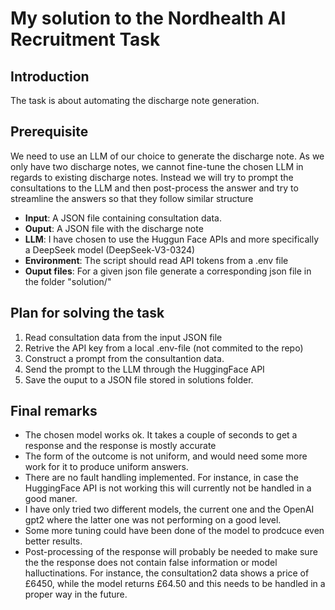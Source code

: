 # My solution to the Nordhealth AI Recruitment Task

## Introduction
The task is about automating the discharge note generation.

## Prerequisite
We need to use an LLM of our choice to generate the discharge note.
As we only have two discharge notes, we cannot fine-tune the chosen LLM in regards to existing discharge notes.
Instead we will try to prompt the consultations to the LLM and then post-process the answer and try to streamline
the answers so that they follow similar structure
- **Input**: A JSON file containing consultation data.
- **Ouput**: A JSON file with the discharge note
- **LLM**: I have chosen to use the Huggun Face APIs and more specifically a DeepSeek model (DeepSeek-V3-0324)
- **Environment**: The script should read API tokens from a .env file
- **Ouput files**: For a given json file generate a corresponding json file in the folder "solution/"

## Plan for solving the task
1. Read consultation data from the input JSON file
2. Retrive the API key from a local .env-file (not commited to the repo)
3. Construct a prompt from the consultantion data.
4. Send the prompt to the LLM through the HuggingFace API
5. Save the ouput to a JSON file stored in solutions folder.

## Final remarks
- The chosen model works ok. It takes a couple of seconds to get a response and the response is mostly accurate
- The form of the outcome is not uniform, and would need some more work for it to produce uniform answers.
- There are no fault handling implemented. For instance, in case the HuggingFace API is not working this will currently not be handled in a good maner.
- I have only tried two different models, the current one and the OpenAI gpt2 where the latter one was not performing on a good level.
- Some more tuning could have been done of the model to prodcuce even better results.
- Post-processing of the response will probably be needed to make sure the the response does not contain false information or model halluctinations. For instance, the consultation2 data shows a price of £6450, while the model returns £64.50 and this needs to be handled in a proper way in the future.
